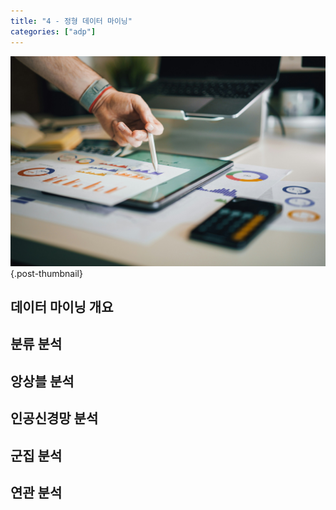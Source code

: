```yaml
---
title: "4 - 정형 데이터 마이닝"
categories: ["adp"]
---
```


![](/img/stat-thumb.jpg){.post-thumbnail}

## 데이터 마이닝 개요

## 분류 분석

## 앙상블 분석

## 인공신경망 분석

## 군집 분석

## 연관 분석


